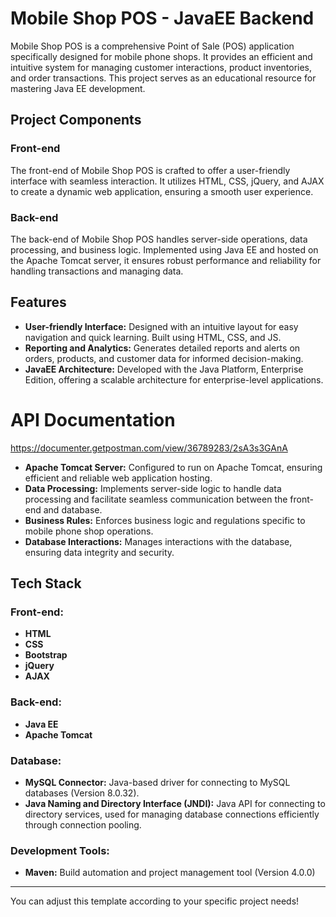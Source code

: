 # Mobile Shop POS - JavaEE Backend

Mobile Shop POS is a comprehensive Point of Sale (POS) application specifically designed for mobile phone shops. It provides an efficient and intuitive system for managing customer interactions, product inventories, and order transactions. This project serves as an educational resource for mastering Java EE development.

## Project Components

### Front-end
The front-end of Mobile Shop POS is crafted to offer a user-friendly interface with seamless interaction. It utilizes HTML, CSS, jQuery, and AJAX to create a dynamic web application, ensuring a smooth user experience.

### Back-end
The back-end of Mobile Shop POS handles server-side operations, data processing, and business logic. Implemented using Java EE and hosted on the Apache Tomcat server, it ensures robust performance and reliability for handling transactions and managing data.

## Features

- **User-friendly Interface:** Designed with an intuitive layout for easy navigation and quick learning. Built using HTML, CSS, and JS.
- **Reporting and Analytics:** Generates detailed reports and alerts on orders, products, and customer data for informed decision-making.
- **JavaEE Architecture:** Developed with the Java Platform, Enterprise Edition, offering a scalable architecture for enterprise-level applications.

# API Documentation
https://documenter.getpostman.com/view/36789283/2sA3s3GAnA

- **Apache Tomcat Server:** Configured to run on Apache Tomcat, ensuring efficient and reliable web application hosting.
- **Data Processing:** Implements server-side logic to handle data processing and facilitate seamless communication between the front-end and database.
- **Business Rules:** Enforces business logic and regulations specific to mobile phone shop operations.
- **Database Interactions:** Manages interactions with the database, ensuring data integrity and security.

## Tech Stack

### Front-end:
- **HTML**
- **CSS**
- **Bootstrap**
- **jQuery**
- **AJAX**

### Back-end:
- **Java EE**
- **Apache Tomcat**

### Database:
- **MySQL Connector:** Java-based driver for connecting to MySQL databases (Version 8.0.32).
- **Java Naming and Directory Interface (JNDI):** Java API for connecting to directory services, used for managing database connections efficiently through connection pooling.

### Development Tools:
- **Maven:** Build automation and project management tool (Version 4.0.0)

---

You can adjust this template according to your specific project needs!
